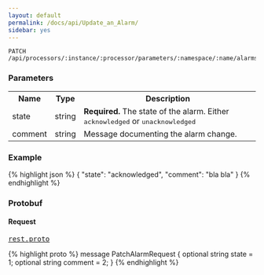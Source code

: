 ```yaml
---
layout: default
permalink: /docs/api/Update_an_Alarm/
sidebar: yes
---
```


    PATCH /api/processors/:instance/:processor/parameters/:namespace/:name/alarms/:seqnum
    
### Parameters

<table class="inline">
  <tr>
    <th>Name</th>
    <th>Type</th>
    <th>Description</th>
  </tr>
  <tr>
    <td class="code">state</td>
    <td class="code">string</td>
    <td><strong>Required.</strong> The state of the alarm. Either <tt>acknowledged</tt> or <tt>unacknowledged</tt></td>
  </tr>
  <tr>
    <td class="code">comment</td>
    <td class="code">string</td>
    <td>Message documenting the alarm change.</td>
  </tr>
</table>

### Example

{% highlight json %}
{
  "state": "acknowledged",
  "comment": "bla bla"
}
{% endhighlight %}


### Protobuf

#### Request

<pre class="r header"><a href="/docs/api/rest.proto/">rest.proto</a></pre>
{% highlight proto %}
message PatchAlarmRequest {
  optional string state = 1;
  optional string comment = 2;
}
{% endhighlight %}
